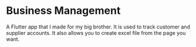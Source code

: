 # Business Management
 
A Flutter app that I made for my big brother. It is used to track customer and supplier accounts. It also allows you to create excel file from the page you want.
